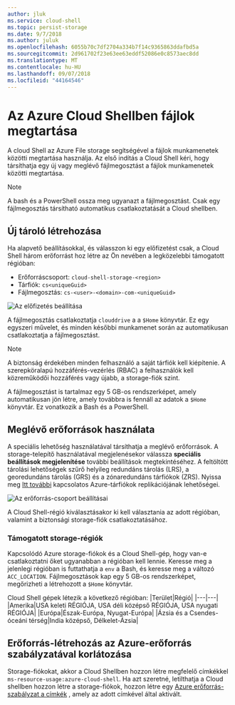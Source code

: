 ```yaml
---
author: jluk
ms.service: cloud-shell
ms.topic: persist-storage
ms.date: 9/7/2018
ms.author: juluk
ms.openlocfilehash: 6055b70c7df2704a334b7f14c9365863ddafbd5a
ms.sourcegitcommit: 2d961702f23e63ee63eddf52086e0c8573aec8dd
ms.translationtype: MT
ms.contentlocale: hu-HU
ms.lasthandoff: 09/07/2018
ms.locfileid: "44164546"
---
```

# <a name="persist-files-in-azure-cloud-shell"></a>Az Azure Cloud Shellben fájlok megtartása
A cloud Shell az Azure File storage segítségével a fájlok munkamenetek közötti megtartása használja. Az első indítás a Cloud Shell kéri, hogy társíthatja egy új vagy meglévő fájlmegosztást a fájlok munkamenetek közötti megtartása.

> [!NOTE]
> A bash és a PowerShell ossza meg ugyanazt a fájlmegosztást. Csak egy fájlmegosztás társítható automatikus csatlakoztatását a Cloud shellben.

## <a name="create-new-storage"></a>Új tároló létrehozása

Ha alapvető beállításokkal, és válasszon ki egy előfizetést csak, a Cloud Shell három erőforrást hoz létre az Ön nevében a legközelebbi támogatott régióban:
* Erőforráscsoport: `cloud-shell-storage-<region>`
* Tárfiók: `cs<uniqueGuid>`
* Fájlmegosztás: `cs-<user>-<domain>-com-<uniqueGuid>`

![Az előfizetés beállítása](../articles/cloud-shell/media/persisting-shell-storage/basic-storage.png)

A fájlmegosztás csatlakoztatja `clouddrive` a a `$Home` könyvtár. Ez egy egyszeri művelet, és minden későbbi munkamenet során az automatikusan csatlakoztatja a fájlmegosztást. 

> [!NOTE]
> A biztonság érdekében minden felhasználó a saját tárfiók kell kiépítenie.  A szerepköralapú hozzáférés-vezérlés (RBAC) a felhasználók kell közreműködői hozzáférés vagy újabb, a storage-fiók szint.

A fájlmegosztást is tartalmaz egy 5 GB-os rendszerképet, amely automatikusan jön létre, amely továbbra is fennáll az adatok a `$Home` könyvtár. Ez vonatkozik a Bash és a PowerShell.

## <a name="use-existing-resources"></a>Meglévő erőforrások használata

A speciális lehetőség használatával társíthatja a meglévő erőforrások. A storage-telepítő használatával megjelenésekor válassza **speciális beállítások megjelenítése** további beállítások megtekintéséhez. A feltöltött tárolási lehetőségek szűrő helyileg redundáns tárolás (LRS), a georedundáns tárolás (GRS) és a zónaredundáns tárfiókok (ZRS). Nyissa meg [Itt további](https://docs.microsoft.com/azure/storage/common/storage-redundancy#choosing-a-replication-option) kapcsolatos Azure-tárfiókok replikációjának lehetőségei.

![Az erőforrás-csoport beállításai](../articles/cloud-shell/media/persisting-shell-storage/advanced-storage.png)

A Cloud Shell-régió kiválasztásakor ki kell választania az adott régióban, valamint a biztonsági storage-fiók csatlakoztatásához.

### <a name="supported-storage-regions"></a>Támogatott storage-régiók
Kapcsolódó Azure storage-fiókok és a Cloud Shell-gép, hogy van-e csatlakoztatni őket ugyanabban a régióban kell lennie. Keresse meg a jelenlegi régióban is futtathatja a `env` a Bash, és keresse meg a változó `ACC_LOCATION`. Fájlmegosztások kap egy 5 GB-os rendszerképet, megőrizheti a létrehozott a `$Home` könyvtár.

Cloud Shell gépek létezik a következő régióban:
|Terület|Régió|
|---|---|
|Amerika|USA keleti RÉGIÓJA, USA déli középső RÉGIÓJA, USA nyugati RÉGIÓJA|
|Európa|Észak-Európa, Nyugat-Európa|
|Ázsia és a Csendes-óceáni térség|India középső, Délkelet-Ázsia|

## <a name="restrict-resource-creation-with-an-azure-resource-policy"></a>Erőforrás-létrehozás az Azure-erőforrás szabályzatával korlátozása
Storage-fiókokat, akkor a Cloud Shellben hozzon létre megfelelő címkékkel `ms-resource-usage:azure-cloud-shell`. Ha azt szeretné, letilthatja a Cloud shellben hozzon létre a storage-fiókok, hozzon létre egy [Azure erőforrás-szabályzat a címkék](../articles/azure-policy/json-samples.md) , amely az adott címkével által aktivált.
